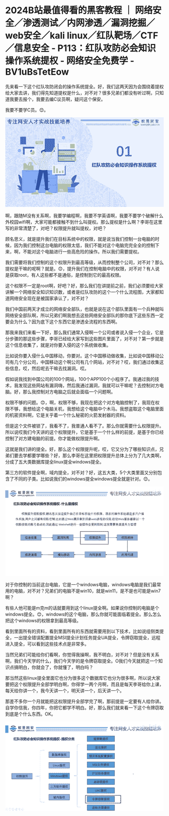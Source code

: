 # 2024B站最值得看的黑客教程 ｜ 网络安全／渗透测试／内网渗透／漏洞挖掘／web安全／kali linux／红队靶场／CTF／信息安全 - P113：红队攻防必会知识操作系统提权 - 网络安全免费学 - BV1uBsTetEow

先来看一下这个红队攻防闭会的操作系统提全。好，我们这两天因为会围绕着提权给大家去讲，我们得先知道提权是什么，对不对？很多兄弟们都没有听过啊，只知道我要去报个，我要去编C议员啊，疑问这个保安。

我要不要学C员。😊。

![](img/0a35b548d079f8c5a68e2d284e637fb8_1.png)

啊，跟随M没有关系啊，我要学编程啊，我要不学英语啊，我要不要学个破解什么外校园wifi啊，大家可能都接触不到什么叫提权。那么提权是什么啊？李哥在这里写的非常清楚了，对吧？权限提升就叫提权，对吧？

顾名思义，就是提升我们在目标系统中的权限，就是说当我们控制一台电脑的时候，因为我们控制这台电脑的权限太低，我们不能对这个电脑完完全全的控制下来，啊，不能对这个电脑进行一些高危险的操作。所以我们需要提权。

我们需要将我们控制的这个权限升到最高等级，从而控制整个公司，对不对？那么提权是干嘛的呢啊？就是。😊，提升我们在控制电脑中的权限，对不对？有人说是获取root，有人这些都不是通俗，是控制到它的最高权限。

这个权限不一定是root啊，好吧？好，那么我们在讲提前之前，我们必须要给大家讲解一个网络安全知识知识数，或者是红队攻防的这个一个什么流程图，大家都知道网络安全现在是被国家承认了，对不对？

我们中国前两天才成立的网络安全部队，也就是说在这个部队里面有一个兵种就叫网络安全部队啊，所以兄弟们啊我想去这些网络安全部队的那你底下这些东西一定要会为什么？因为底下这个东西它是渗透全流程的东西啊。

那我来我们来看一下好，那么我们通常入侵啊一个公司或者说入侵一个企业，它是分步骤的那这些步骤，李哥已经给大家写到这些图片里面了，对不对？第一步就是这个信息收集了，就是对你要入侵的这个系统做收集。

比如说你要入侵什么中国移动，你要对。这个中国移动做收集，比如说中国移动公司有几个分公司，中国移动这个啊公司有几个网站，对不对？哎，我们通过收集这些信息，哎，然后呢去干嘛去找漏洞。哎。

假如说我找到中国公司的100个网站，100个APP100个小程序了。我通过我的技术，我发现这些网站有漏洞嗨，然后我通过漏洞，我就可以干嘛呢？去控制对方电脑。好，那么我控制对方电脑之后就会面临一个问题啊。

权限不够的问题。😊，啊，权限不够，我现在把这个对方电脑控制了，我现在权限不够，我想给这个电脑关机，我想给这个电脑中个木马。我想盗取这个电脑里面的机密资料啊，它是关乎着一个什么秘密的火箭发射器的资料。

但是这个文件被锁了，我看不了，我普通人看不了。那么你就需要什么权限提升。所以说哎我们今天讲的这个权限提升，它是基于一个什么样的前提，是基于你已经控制了对方建电脑的前提。你才能做权限提升啊。

这就是我们讲的提全。好，那么这个权限提升呢，哎，它又分为了哪些知识点，兄弟们要去学都要学哪些？好，那么李哥在这里把权限提升总体上分为了几大类啊，分成了五大类数据库提全linux提全windows提全。

第三方的软件提全啊，域内提全，对不对？好，这五大类，5个大类里面又分别包含了不同的子类。比如说我们的windows提全windows提全就是针对。😊。



![](img/0a35b548d079f8c5a68e2d284e637fb8_3.png)

对于你控制的当前这台电脑，它是一个windows电脑，windows电脑是我们最常用的电脑，对不对？兄弟们的电脑不是win10，就是win11，是不是也可能是win7啊？

有些人他可能是m克m的话就要用到这个linux提全啊。如果说你控制的电脑是个windows提全。😊，windows的这个电脑，那么你就可能面临着提全。那么怎么把这个windows的权限拿到最高等级。

看到里面所有的资料，看到里面所有的东西就需要用到以下技术，比如说组侧类提全，一出提全错误配置提全MSI提全计划任务提全UA提全，令牌窃取提全，远程进入提全，可以看到这些技术点是非常多。

当然兄弟们可能给你们看啊，你觉得我操啊，我不明白，对不对？但是没有关系啊，我们今天学的什么，我们今天学的是令牌窃取提全。O我们今天就把这一个知识点搞明白，你就会了，你就懂了，明白吗？

那当然这些linux提全里面它也分为很多这个数据库它也分为很多啊，所以说大家要把这个权限提升全部学明白啊，你得学一两个月啊，而且是每天李哥给你上课，每天给你讲一个，我今天讲一个，明天讲一个，后天讲一个。

那差不多你一个月就能把这权限提升全部学完了啊，那前提是一定要有人给你讲。自学你信我，你四年，你把它都学不明白。好，那么我们就来看一下这个令牌窃取到底是个什么东西。OK。



![](img/0a35b548d079f8c5a68e2d284e637fb8_5.png)